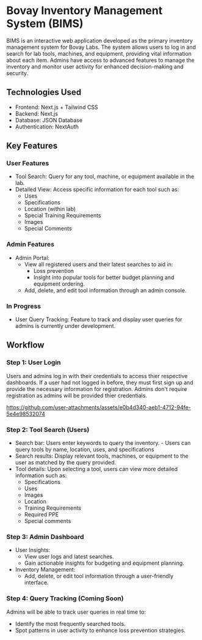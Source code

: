 # Bovay Inventory Management System (BIMS)
BIMS is an interactive web application developed as the primary inventory management system for Bovay Labs. The system allows users to log in and search for lab tools, machines, and equipment, providing vital information about each item. Admins have access to advanced features to manage the inventory and monitor user activity for enhanced decision-making and security.

## Technologies Used
- Frontend: Next.js + Tailwind CSS
- Backend: Next.js
- Database: JSON Database
- Authentication: NextAuth

## Key Features

### User Features
- Tool Search: Query for any tool, machine, or equipment available in the lab.
- Detailed View: Access specific information for each tool such as:
    - Uses
    - Specifications
    - Location (within lab)
    - Special Training Requirements
    - Images
    - Special Comments
### Admin Features
- Admin Portal:
    - View all registered users and their latest searches to aid in:
        - Loss prevention
        - Insight into popular tools for better budget planning and equipment ordering.
    - Add, delete, and edit tool information through an admin console.
### In Progress
- User Query Tracking: Feature to track and display user queries for admins is currently under development.

## Workflow
### Step 1: User Login
Users and admins log in with their credentials to access thier respective dashboards. If a user had not logged in before, they must first sign up and provide the necessary information for registration. Admins don't require registration as admins will be provided thier credentials.

https://github.com/user-attachments/assets/e0b4d340-aeb1-4712-94fe-5e4e98532074

### Step 2: Tool Search (Users)
- Search bar: Users enter keywords to query the inventory.
      - Users can query tools by name, location, uses, and specifications
- Search results: Display relevant tools, machines, or equipment to the user as matched by the query provided.
- Tool details: Upon selecting a tool, users can view more detailed information such as:
    - Specifications
    - Uses
    - Images
    - Location
    - Training Requirements
    - Required PPE
    - Special comments
      
### Step 3: Admin Dashboard
- User Insights:
    - View user logs and latest searches.
    - Gain actionable insights for budgeting and equipment planning.
- Inventory Management:
    - Add, delete, or edit tool information through a user-friendly interface.
      
### Step 4: Query Tracking (Coming Soon)
Admins will be able to track user queries in real time to:
  - Identify the most frequently searched tools.
  - Spot patterns in user activity to enhance loss prevention strategies.
